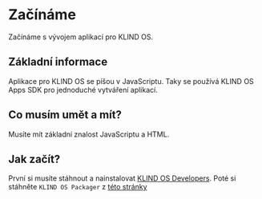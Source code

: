 # Začínáme

Začínáme s vývojem aplikací pro KLIND OS.

## Základní informace

Aplikace pro KLIND OS se píšou v JavaScriptu. Taky se používá KLIND OS Apps SDK pro jednoduché vytváření aplikací.

## Co musím umět a mít?

Musíte mít základní znalost JavaScriptu a HTML.

## Jak začít?

První si musíte stáhnout a nainstalovat [KLIND OS Developers](/developers/index.md). Poté si stáhněte `KLIND OS Packager` z [této stránky](https://klindos.jzitnik.dev/compiler)
